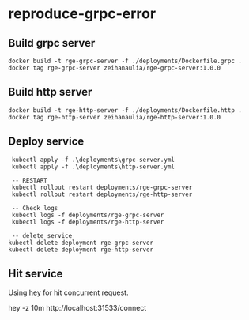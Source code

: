 # reproduce-grpc-error

## Build grpc server

```
docker build -t rge-grpc-server -f ./deployments/Dockerfile.grpc .
docker tag rge-grpc-server zeihanaulia/rge-grpc-server:1.0.0
```

## Build http server

```
docker build -t rge-http-server -f ./deployments/Dockerfile.http .
docker tag rge-http-server zeihanaulia/rge-http-server:1.0.0
```

## Deploy service

```
 kubectl apply -f .\deployments\grpc-server.yml
 kubectl apply -f .\deployments\http-server.yml

 -- RESTART
 kubectl rollout restart deployments/rge-grpc-server
 kubectl rollout restart deployments/rge-http-server

 -- Check logs
 kubectl logs -f deployments/rge-grpc-server
 kubectl logs -f deployments/rge-http-server

 -- delete service
kubectl delete deployment rge-grpc-server
kubectl delete deployment rge-http-server
```

## Hit service

Using [hey](https://github.com/rakyll/hey) for hit concurrent request.

hey -z 10m http://localhost:31533/connect